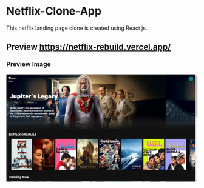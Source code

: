 # Netflix-Clone-App
This netflix landing page clone is created using React js.

## Preview     https://netflix-rebuild.vercel.app/

### Preview Image
<img src="https://github.com/Ankit628792/Netflix-Clone-App/blob/master/netflix.png?raw=true" />
